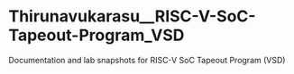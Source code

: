 # Thirunavukarasu__RISC-V-SoC-Tapeout-Program_VSD
Documentation and lab snapshots for RISC-V SoC Tapeout Program (VSD)
